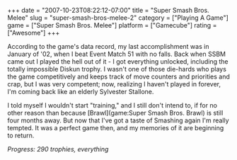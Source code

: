 +++
date = "2007-10-23T08:22:12-07:00"
title = "Super Smash Bros. Melee"
slug = "super-smash-bros-melee-2"
category = ["Playing A Game"]
game = ["Super Smash Bros. Melee"]
platform = ["Gamecube"]
rating = ["Awesome"]
+++

According to the game's data record, my last accomplishment was in January of '02, when I beat Event Match 51 with no falls.  Back when SSBM came out I played the hell out of it - I got everything unlocked, including the totally impossible Diskun trophy.  I wasn't one of those die-hards who plays the game competitively and keeps track of move counters and priorities and crap, but I was very competent; now, realizing I haven't played in forever, I'm coming back like an elderly Sylvester Stallone.

I told myself I wouldn't start "training," and I still don't intend to, if for no other reason than because [Brawl](game:Super Smash Bros. Brawl) is still four months away.  But now that I've got a taste of Smashing again I'm really tempted.  It was a perfect game then, and my memories of it are beginning to return.

<i>Progress: 290 trophies, everything</i>